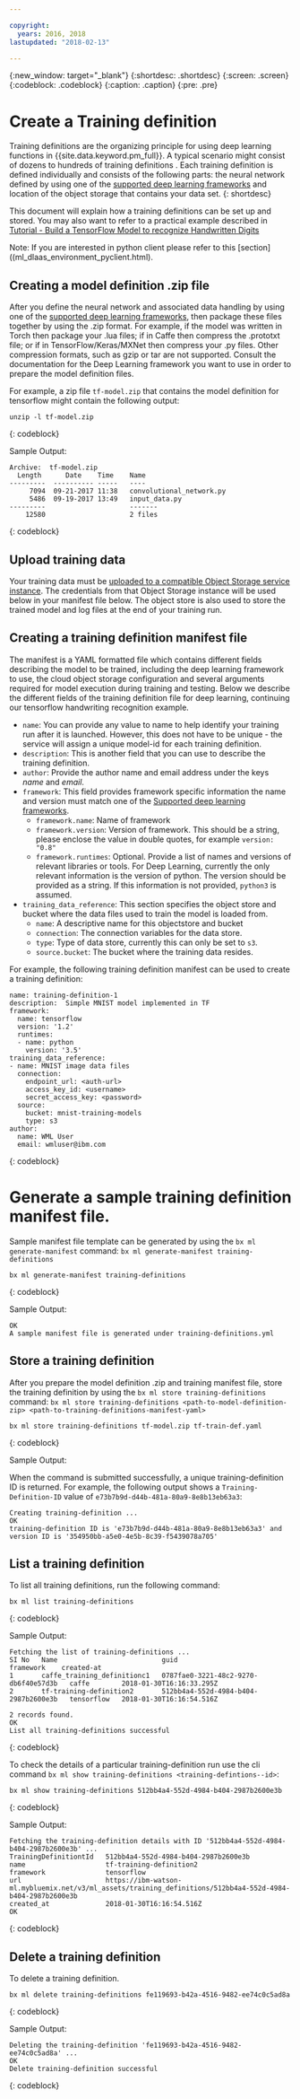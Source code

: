 ```yaml
---

copyright:
  years: 2016, 2018
lastupdated: "2018-02-13"

---
```

{:new_window: target="_blank"}
{:shortdesc: .shortdesc}
{:screen: .screen}
{:codeblock: .codeblock}
{:caption: .caption}
{:pre: .pre}

# Create a Training definition

Training definitions are the organizing principle for using deep learning functions in {{site.data.keyword.pm_full}}. A typical scenario might consist of dozens to hundreds of training definitions . Each training definition is defined individually and consists of the following parts: the neural network defined by using one of the [supported deep learning frameworks](pm_service_supported_frameworks.html) and location of the object storage that contains your data set.
{: shortdesc}

<!--<p align="center"><img src="images/experiment_to_training_runs_text.svg?lang=en" alt="relation of experiments to training runs"></p>-->

This document will explain how a training definitions can be set up and stored.  You may also want to refer to a practical example described in [Tutorial - Build a TensorFlow Model to recognize Handwritten Digits](ml_dlaas_working_with_sample_models.html)


Note: If you are interested in python client please refer to this [section]((ml_dlaas_environment_pyclient.html).

## Creating a model definition .zip file

After you define the neural network and associated data handling by using one of the [supported deep learning frameworks](ml_dlaas_supported_framework.html), then package these files together by using the .zip format. For example, if the model was written in Torch then package your .lua files; if in Caffe then compress the .prototxt file; or if in TensorFlow/Keras/MXNet then compress your .py files.  Other compression formats, such as gzip or tar are not supported. Consult the documentation for the Deep Learning framework you want to use in order to prepare the model definition files.  

<!-- Supposedly this isn't true anymore >> NOTE: All model definition files must be in the first level of the zip file so ensure there are no nested directories in the zip file. -->

For example, a zip file `tf-model.zip` that contains the model definition for tensorflow might contain the following output:

```
unzip -l tf-model.zip
```
{: codeblock}

Sample Output:

```
Archive:  tf-model.zip
  Length      Date    Time    Name
---------  ---------- -----   ----
     7094  09-21-2017 11:38   convolutional_network.py
     5486  09-19-2017 13:49   input_data.py
---------                     -------
    12580                     2 files
```
{: codeblock}

## Upload training data

Your training data must be [uploaded to a compatible Object Storage service instance](ml_dlaas_object_store.html). The credentials from that Object Storage instance will be used below in your manifest file below. The object store is also used to store the trained model and log files at the end of your training run.

## Creating a training definition manifest file

The manifest is a YAML formatted file which contains different fields describing the model to be trained, including the deep learning framework to use, the cloud object storage configuration and several arguments required for model execution during training and testing. Below we describe the different fields of the training definition file for deep learning, continuing our tensorflow handwriting recognition example.

* `name`: You can provide any value to name to help identify your training run after it is launched.  However, this does not have to be unique - the service will assign a unique model-id for each training definition.
* `description`: This is another field that you can use to describe the training definition.
* `author`: Provide the author name and email address under the keys *name* and *email*.
* `framework`: This field provides framework specific information the name and version must match one of the [Supported deep learning frameworks](ml_dlaas_supported_framework.html).
    - `framework.name`: Name of framework
    - `framework.version`: Version of framework.  This should be a string, please enclose the value in double quotes, for example `version: "0.8"`
    - `framework.runtimes`:  Optional.  Provide a list of names and versions of relevant libraries or tools.  For Deep Learning, currently the only relevant information is the version of python.  The version should be provided as a string.  If this information is not provided, `python3` is assumed.
* `training_data_reference`: This section specifies the object store and bucket where the data files used to train the model is loaded from.
    - `name`: A descriptive name for this objectstore and bucket
    - `connection`: The connection variables for the data store.
    - `type`: Type of data store, currently this can only be set to `s3`.  
    - `source.bucket`: The bucket where the training data resides.

For example, the following training definition manifest can be used to create a training definition:

```
name: training-definition-1
description:  Simple MNIST model implemented in TF
framework:
  name: tensorflow
  version: '1.2'
  runtimes:
  - name: python
    version: '3.5'
training_data_reference:
- name: MNIST image data files
  connection:
    endpoint_url: <auth-url>
    access_key_id: <username>
    secret_access_key: <password>
  source:
    bucket: mnist-training-models
    type: s3
author:
  name: WML User
  email: wmluser@ibm.com
```
{: codeblock}


# Generate a sample training definition manifest file.

Sample manifest file template can be generated by using the `bx ml generate-manifest` command: `bx ml generate-manifest training-definitions`
```
bx ml generate-manifest training-definitions
```
{: codeblock}

Sample Output:

```
OK
A sample manifest file is generated under training-definitions.yml
```

## Store a training definition

After you prepare the model definition .zip and training manifest file, store the training definition by using the `bx ml store training-definitions` command: `bx ml store training-definitions <path-to-model-definition-zip> <path-to-training-definitions-manifest-yaml>`

```
bx ml store training-definitions tf-model.zip tf-train-def.yaml
```
{: codeblock}

Sample Output:

When the command is submitted successfully, a unique training-definition ID is returned. For example, the following output shows a `Training-Definition-ID` value of `e73b7b9d-d44b-481a-80a9-8e8b13eb63a3`:

```
Creating training-definition ...
OK
training-definition ID is 'e73b7b9d-d44b-481a-80a9-8e8b13eb63a3' and version ID is '354950bb-a5e0-4e5b-8c39-f5439078a705'
```


## List a training definition

To list all training definitions,  run the following command:

```
bx ml list training-definitions
```
{: codeblock}

Sample Output:

```
Fetching the list of training-definitions ...
SI No   Name                          guid                                   framework    created-at
1       caffe_training_definitionc1   0787fae0-3221-48c2-9270-db6f40e57d3b   caffe        2018-01-30T16:16:33.295Z
2       tf-training-definition2       512bb4a4-552d-4984-b404-2987b2600e3b   tensorflow   2018-01-30T16:16:54.516Z

2 records found.
OK
List all training-definitions successful
```
{: codeblock}


To check the details of a particular training-definition run use the cli command `bx ml show training-definitions <training-defintions--id>`:

```
bx ml show training-definitions 512bb4a4-552d-4984-b404-2987b2600e3b

```
{: codeblock}

Sample Output:

```
Fetching the training-definition details with ID '512bb4a4-552d-4984-b404-2987b2600e3b' ...
TrainingDefinitiontId   512bb4a4-552d-4984-b404-2987b2600e3b
name                    tf-training-definition2
framework               tensorflow
url                     https://ibm-watson-ml.mybluemix.net/v3/ml_assets/training_definitions/512bb4a4-552d-4984-b404-2987b2600e3b
created_at              2018-01-30T16:16:54.516Z
OK

```
{: codeblock}


## Delete a training definition

To delete a training definition.

```
bx ml delete training-definitions fe119693-b42a-4516-9482-ee74c0c5ad8a
```
{: codeblock}

Sample Output:

```
Deleting the training-definition 'fe119693-b42a-4516-9482-ee74c0c5ad8a' ...
OK
Delete training-definition successful
```
{: codeblock}
